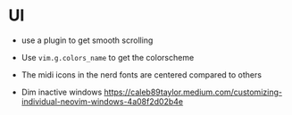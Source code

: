 # UI

- use a plugin to get smooth scrolling
- Use `vim.g.colors_name` to get the colorscheme
- The midi icons in the nerd fonts are centered compared to others

- Dim inactive windows https://caleb89taylor.medium.com/customizing-individual-neovim-windows-4a08f2d02b4e
